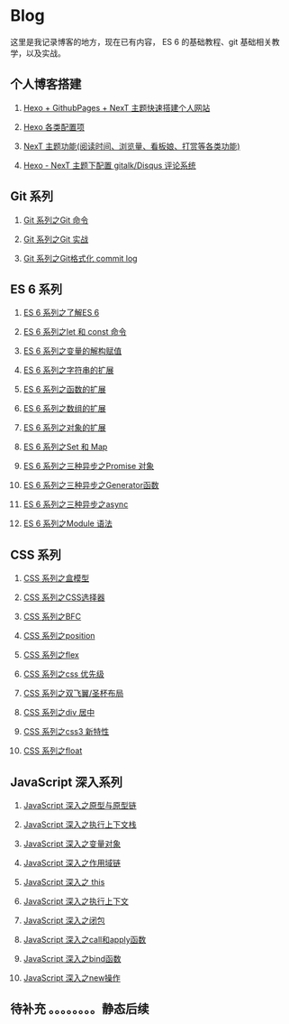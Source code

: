 # Blog

这里是我记录博客的地方，现在已有内容， ES 6 的基础教程、git 基础相关教学，以及实战。

## 个人博客搭建

1. [Hexo + GithubPages + NexT 主题快速搭建个人网站](https://github.com/hzzzzzzzq/Blog/issues/38)

2. [Hexo 各类配置项](https://github.com/hzzzzzzzq/Blog/issues/39)

3. [NexT 主题功能(阅读时间、浏览量、看板娘、打赏等各类功能)](https://github.com/hzzzzzzzq/Blog/issues/40)

4. [Hexo - NexT 主题下配置 gitalk/Disqus 评论系统](https://github.com/hzzzzzzzq/Blog/issues/41)

## Git 系列

1. [Git 系列之Git 命令](https://github.com/hzzzzzzzq/Blog/issues/15)

2. [Git 系列之Git 实战](https://github.com/hzzzzzzzq/Blog/issues/16)

3. [Git 系列之Git格式化 commit log](https://github.com/hzzzzzzzq/Blog/issues/17)

## ES 6 系列

1. [ES 6 系列之了解ES 6](https://github.com/hzzzzzzzq/Blog/issues/2)

2. [ES 6 系列之let 和 const 命令](https://github.com/hzzzzzzzq/Blog/issues/3)

3. [ES 6 系列之变量的解构赋值](https://github.com/hzzzzzzzq/Blog/issues/4)

4. [ES 6 系列之字符串的扩展](https://github.com/hzzzzzzzq/Blog/issues/5)

5. [ES 6 系列之函数的扩展](https://github.com/hzzzzzzzq/Blog/issues/6)

6. [ES 6 系列之数组的扩展](https://github.com/hzzzzzzzq/Blog/issues/7)

7. [ES 6 系列之对象的扩展](https://github.com/hzzzzzzzq/Blog/issues/8)

8. [ES 6 系列之Set 和 Map](https://github.com/hzzzzzzzq/Blog/issues/9)

9. [ES 6 系列之三种异步之Promise 对象](https://github.com/hzzzzzzzq/Blog/issues/10)

10. [ES 6 系列之三种异步之Generator函数](https://github.com/hzzzzzzzq/Blog/issues/11)

11. [ES 6 系列之三种异步之async](https://github.com/hzzzzzzzq/Blog/issues/12)

12. [ES 6 系列之Module 语法](https://github.com/hzzzzzzzq/Blog/issues/13)

## CSS 系列

1. [CSS 系列之盒模型](https://github.com/hzzzzzzzq/Blog/issues/24)

2. [CSS 系列之CSS选择器](https://github.com/hzzzzzzzq/Blog/issues/25)

3. [CSS 系列之BFC](https://github.com/hzzzzzzzq/Blog/issues/26)

4. [CSS 系列之position](https://github.com/hzzzzzzzq/Blog/issues/27)

5. [CSS 系列之flex](https://github.com/hzzzzzzzq/Blog/issues/28)

6. [CSS 系列之css 优先级](https://github.com/hzzzzzzzq/Blog/issues/29)

7. [CSS 系列之双飞翼/圣杯布局](https://github.com/hzzzzzzzq/Blog/issues/34)

8. [CSS 系列之div 居中](https://github.com/hzzzzzzzq/Blog/issues/35)

9. [CSS 系列之css3 新特性](https://github.com/hzzzzzzzq/Blog/issues/36)

10. [CSS 系列之float](https://github.com/hzzzzzzzq/Blog/issues/37)

## JavaScript 深入系列
1. [JavaScript 深入之原型与原型链]()

2. [JavaScript 深入之执行上下文栈]()

3. [JavaScript 深入之变量对象]()

4. [JavaScript 深入之作用域链]()

5. [JavaScript 深入之 this]()

6. [JavaScript 深入之执行上下文]()

7. [JavaScript 深入之闭包]()

8. [JavaScript 深入之call和apply函数]()

9. [JavaScript 深入之bind函数]()

10. [JavaScript 深入之new操作]()


## 待补充 。。。。。。。。静态后续
